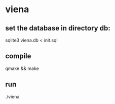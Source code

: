 # viena

## set the database in directory db:

sqlite3 viena.db < init.sql

## compile

qmake && make

## run

./viena

